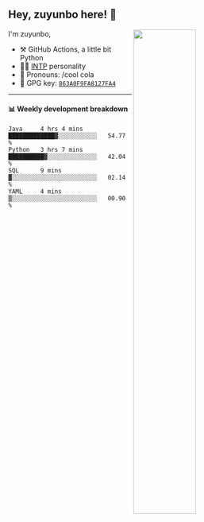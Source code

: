 

## Hey, zuyunbo here! :wave: 
[<img align="right" width="50%" src="https://github-readme-stats.vercel.app/api?username=zuyunbo&theme=dark&show_icons=true">](https://metrics.lecoq.io/ouuan?template=classic)

I'm zuyunbo,

-   :hammer_and_pick: GitHub Actions, a little bit Python
-   :man_scientist: [INTP](https://www.16personalities.com/profiles/3302586f07ca3) personality
-   :man: Pronouns: /cool cola
-   :key: GPG key: [`863A0F9FA8127FA4`](https://github.com/zuyunbo.gpg)

---

#### :bar_chart: Weekly development breakdown
<!--START_SECTION:waka-->
```text
Java     4 hrs 4 mins    █████████████▓░░░░░░░░░░░   54.77 % 
Python   3 hrs 7 mins    ██████████▓░░░░░░░░░░░░░░   42.04 % 
SQL      9 mins          ▓░░░░░░░░░░░░░░░░░░░░░░░░   02.14 % 
YAML     4 mins          ▒░░░░░░░░░░░░░░░░░░░░░░░░   00.90 % 
```
<!--END_SECTION:waka-->

